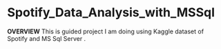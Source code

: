 # Spotify_Data_Analysis_with_MSSql

**OVERVIEW**
 This is guided project I am doing using Kaggle dataset of Spotify and MS Sql Server .

 
